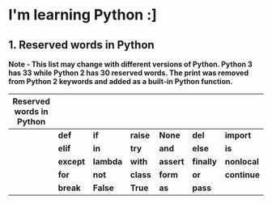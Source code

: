 # I'm learning Python :]
 
## 1. Reserved words in Python <br>
**Note - This list may change with different versions of Python. Python 3 has 33 while Python 2 has 30 reserved words. The print was removed from Python 2 keywords and added as a built-in Python function.** <br>

| **Reserved words in Python** |        |        |       |        |         |          |        |
|------------------------------|--------|--------|-------|--------|---------|----------|--------|
|                            | **def**    | **if**     | **raise** | **None**   | **del**     | **import**   | **return** |
|                            | **elif**   | **in**     | **try**   | **and**    | **else**    | **is**       | **while**  |
|                            | **except** | **lambda** | **with**  | **assert** | **finally** | **nonlocal** | **yield**  |
|                            | **for**    | **not**    | **class** | **form**   | **or**      | **continue** | **global** |
|                            | **break**  |  **False** |  **True** | **as**     | **pass**    |              |           | 
